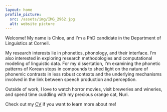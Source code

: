 ```yaml
---
layout: home
profile_picture:
  src: /assets/img/IMG_2962.jpg
  alt: website picture
---
```


<p>
    Welcome! My name is Chloe, and I'm a PhD candidate in the Department of Linguistics at Cornell. 
</p>

<p>
    My research interests lie in phonetics, phonology, and their interface. I'm also  interested in exploring research methodologies and computational modeling of linguistic data. For my dissertation, I'm examining the phonetic patterns of Korean stops in compounds to shed light on the nature of phonemic contrasts in less robust contexts and the underlying mechanisms involved in the link between speech production and perception. 
</p>

<p>
  Outside of work, I love to watch horror movies, visit breweries and wineries, and spend time cuddling with my precious orange cat, Nuri.
 </p>

<p>
    Check out my <a href="20240718_CV_chloe.pdf">CV</a> if you want to learn more about me!
</p>

